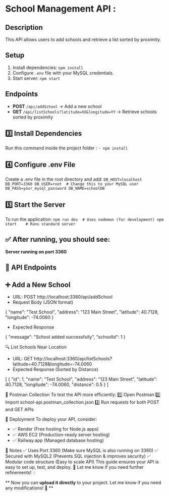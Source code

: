 # School Management API : 

## Description
This API allows users to add schools and retrieve a list sorted by proximity.

## Setup
1. Install dependencies: `npm install`
2. Configure `.env` file with your MySQL credentials.
3. Start server: `npm start`

## Endpoints
- **POST** `/api/addSchool` → Add a new school
- **GET** `/api/listSchools?latitude=XX&longitude=YY` → Retrieve schools sorted by proximity

## 3️⃣ Install Dependencies
Run this command inside the project folder :
  `- npm install`

## 4️⃣ Configure .env File
Create a .env file in the root directory and add:
  `DB_HOST=localhost
  DB_PORT=3360
  DB_USER=root  # Change this to your MySQL user
  DB_PASS=your_mysql_password
  DB_NAME=schoolDB`


## 5️⃣ Start the Server
To run the application:
`npm run dev  # Uses nodemon (for development)
npm start    # Runs standard server`


## ✅ After running, you should see:
**Server running on port 3360**


## 📌 API Endpoints
## ➕ Add a New School

- URL: POST http://localhost:3360/api/addSchool
- Request Body (JSON format)
  
{
    "name": "Test School",
    "address": "123 Main Street",
    "latitude": 40.7128,
    "longitude": -74.0060
}


- Expected Response

{ "message": "School added successfully", "schoolId": 1 }


🔍 List Schools Near Location
- URL: GET http://localhost:3360/api/listSchools?latitude=40.7128&longitude=-74.0060
- Expected Response (Sorted by Distance)

[
    {
        "id": 1,
        "name": "Test School",
        "address": "123 Main Street",
        "latitude": 40.7128,
        "longitude": -74.0060,
        "distance": 0.5
    }
]



📌 Postman Collection
To test the API more efficiently: 1️⃣ Open Postman
2️⃣ Import school-api.postman_collection.json
3️⃣ Run requests for both POST and GET APIs

📌 Deployment
To deploy your API, consider:
- ✅ Render (Free hosting for Node.js apps)
- ✅ AWS EC2 (Production-ready server hosting)
- ✅ Railway.app (Managed database hosting)


📌 Notes
✅ Uses Port 3360 (Make sure MySQL is also running on 3360)
✅ Secured with MySQL2 (Prevents SQL injection & improves security)
✅ Modular code structure (Easy to scale API)
This guide ensures your API is easy to set up, test, and deploy. 🚀
Let me know if you need further refinements! 💡

** Now you can **upload it directly** to your project. Let me know if you need any modifications! 🚀 **

